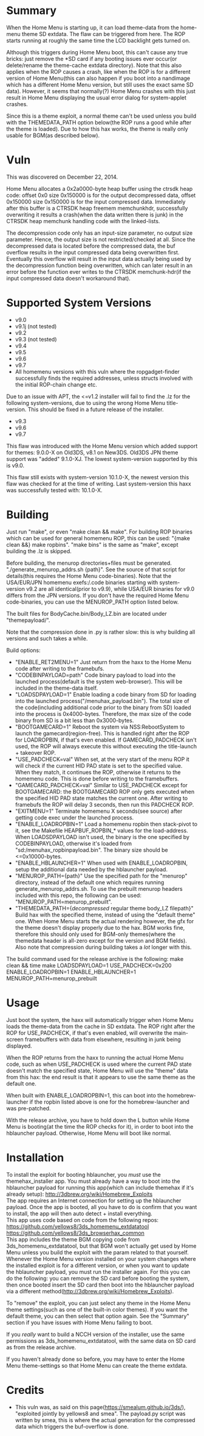 # Summary
When the Home Menu is starting up, it can load theme-data from the home-menu theme SD extdata. The flaw can be triggered from here. The ROP starts running at roughly the same time the LCD backlight gets turned on.

Although this triggers during Home Menu boot, this can't cause any true bricks: just remove the *SD card if any booting issues ever occur(or delete/rename the theme-cache extdata directory). Note that this also applies when the ROP causes a crash, like when the ROP is for a different version of Home Menu(this can also happen if you boot into a nandimage which has a different Home Menu version, but still uses the exact same SD data). However, it seems that normally(?) Home Menu crashes with this just result in Home Menu displaying the usual error dialog for system-applet crashes.

Since this is a theme exploit, a normal theme can't be used unless you build with the THEMEDATA_PATH option below(the ROP runs a good while after the theme is loaded). Due to how this hax works, the theme is really only usable for BGM(as described below).

# Vuln
This was discovered on December 22, 2014.

Home Menu allocates a 0x2a0000-byte heap buffer using the ctrsdk heap code: offset 0x0 size 0x150000 is for the output decompressed data, offset 0x150000 size 0x150000 is for the input compressed data. Immediately after this buffer is a CTRSDK heap freemem memchunkhdr, successfully overwriting it results a crash(when the data written there is junk) in the CTRSDK heap memchunk handling code with the linked-lists.

The decompression code only has an input-size parameter, no output size parameter. Hence, the output size is not restricted/checked at all. Since the decompressed data is located before the compressed data, the buf overflow results in the input compressed data being overwritten first. Eventually this overflow will result in the input data actually being used by the decompression function being overwritten, which can later result in an error before the function ever writes to the CTRSDK memchunk-hdr(if the input compressed data doesn't workaround that).

# Supported System Versions
* v9.0
* v9.1j (not tested)
* v9.2
* v9.3 (not tested)
* v9.4
* v9.5
* v9.6
* v9.7
* All homemenu versions with this vuln where the ropgadget-finder successfully finds the required addresses, unless structs involved with the initial ROP-chain change etc.

Due to an issue with APT, the <=v1.2 installer will fail to find the .lz for the following system-versions, due to using the wrong Home Menu title-version. This should be fixed in a future release of the installer.
* v9.3
* v9.6
* v9.7

This flaw was introduced with the Home Menu version which added support for themes: 9.0.0-X on Old3DS, v8.1 on New3DS. Old3DS JPN theme support was "added" 9.1.0-XJ. The lowest system-version supported by this is v9.0.

This flaw still exists with system-version 10.1.0-X, the newest version this flaw was checked for at the time of writing. Last system-version this haxx was successfully tested with: 10.1.0-X.

# Building
Just run "make", or even "make clean && make". For building ROP binaries which can be used for general homemenu ROP, this can be used: "{make clean &&} make ropbins". "make bins" is the same as "make", except building the .lz is skipped.

Before building, the menurop directories+files must be generated. "./generate_menurop_addrs.sh {path}". See the source of that script for details(this requires the Home Menu code-binaries). Note that the USA/EUR/JPN homemenu exefs:/.code binaries starting with system-version v9.2 are all identical(prior to v9.9), while USA/EUR binaries for v9.0 differs from the JPN versions. If you don't have the required Home Menu code-binaries, you can use the MENUROP_PATH option listed below.

The built files for BodyCache.bin/Body_LZ.bin are located under "themepayload/".

Note that the compression done in .py is rather slow: this is why building all versions and such takes a while.

Build options:
* "ENABLE_RET2MENU=1" Just return from the haxx to the Home Menu code after writing to the framebufs.
* "CODEBINPAYLOAD=path" Code binary payload to load into the launched process(default is the system web-browser). This will be included in the theme-data itself.
* "LOADSDPAYLOAD=1" Enable loading a code binary from SD for loading into the launched process("/menuhax_payload.bin"). The total size of the code(including additional code prior to the binary from SD) loaded into the process is 0x4000-bytes. Therefore, the max size of the code binary from SD is a bit less than 0x3000-bytes.
* "BOOTGAMECARD=1" Reboot the system via NSS:RebootSystem to launch the gamecard(region-free). This is handled right after the ROP for LOADROPBIN, if that's even enabled. If GAMECARD_PADCHECK isn't used, the ROP will always execute this without executing the title-launch + takeover ROP.
* "USE_PADCHECK=val" When set, at the very start of the menu ROP it will check if the current HID PAD state is set to the specified value. When they match, it continues the ROP, otherwise it returns to the homemenu code. This is done before writing to the framebuffers.
* "GAMECARD_PADCHECK=val" Similar to USE_PADCHECK except for BOOTGAMECARD: the BOOTGAMECARD ROP only gets executed when the specified HID PAD state matches the current one. After writing to framebufs the ROP will delay 3 seconds, then run this PADCHECK ROP.
* "EXITMENU=1" Terminate homemenu X seconds(see source) after getting code exec under the launched process.
* "ENABLE_LOADROPBIN=1" Load a homemenu ropbin then stack-pivot to it, see the Makefile HEAPBUF_ROPBIN_* values for the load-address. When LOADSDPAYLOAD isn't used, the binary is the one specified by CODEBINPAYLOAD, otherwise it's loaded from "sd:/menuhax_ropbinpayload.bin". The binary size should be <=0x10000-bytes.
* "ENABLE_HBLAUNCHER=1" When used with ENABLE_LOADROPBIN, setup the additional data needed by the hblauncher payload.
* "MENUROP_PATH={path}" Use the specified path for the "menurop" directory, instead of the default one which requires running generate_menurop_addrs.sh. To use the prebuilt menurop headers included with this repo, the following can be used: "MENUROP_PATH=menurop_prebuilt".
* "THEMEDATA_PATH={*decompressed* regular theme body_LZ filepath}" Build hax with the specified theme, instead of using the "default theme" one. When Home Menu starts the actual rendering however, the gfx for the theme doesn't display properly due to the hax. BGM works fine, therefore this should only used for BGM-only themes(where the themedata header is all-zero except for the version and BGM fields). Also note that compression during building takes a *lot* longer with this.

The build command used for the release archive is the following: make clean && time make LOADSDPAYLOAD=1 USE_PADCHECK=0x200 ENABLE_LOADROPBIN=1 ENABLE_HBLAUNCHER=1 MENUROP_PATH=menurop_prebuilt

# Usage
Just boot the system, the haxx will automatically trigger when Home Menu loads the theme-data from the cache in SD extdata. The ROP right after the ROP for USE_PADCHECK, if that's even enabled, will overwrite the main-screen framebuffers with data from elsewhere, resulting in junk being displayed.

When the ROP returns from the haxx to running the actual Home Menu code, such as when USE_PADCHECK is used where the current PAD state doesn't match the specified state, Home Menu will use the "theme" data from this hax: the end result is that it appears to use the same theme as the default one.

When built with ENABLE_LOADROPBIN=1, this can boot into the homebrew-launcher if the ropbin listed above is one for the homebrew-launcher and was pre-patched.

With the release archive, you have to hold down the L button while Home Menu is booting(at the time the ROP checks for it), in order to boot into the hblauncher payload. Otherwise, Home Menu will boot like normal.

# Installation
To install the exploit for booting hblauncher, you *must* use the themehax_installer app. You must already have a way to boot into the hblauncher payload for running this app(which can include themehax if it's already setup): http://3dbrew.org/wiki/Homebrew_Exploits  
The app requires an Internet connection for setting up the hblauncher payload. Once the app is booted, all you have to do is confirm that you want to install, the app will then auto detect + install everything.  
This app uses code based on code from the following repos: https://github.com/yellows8/3ds_homemenu_extdatatool https://github.com/yellows8/3ds_browserhax_common  
This app includes the theme BGM copying code from 3ds_homemenu_extdatatool, but that BGM won't actually get used by Home Menu unless you build the exploit with the param related to that yourself.
Whenever the Home Menu version installed on your system changes where the installed exploit is for a different version, or when you want to update the hblauncher payload, you must run the installer again. For this you can do the following: you can remove the SD card before booting the system, then once booted insert the SD card then boot into the hblauncher payload via a different method(http://3dbrew.org/wiki/Homebrew_Exploits).

To "remove" the exploit, you can just select any theme in the Home Menu theme settings(such as one of the built-in color themes). If you want the default theme, you can then select that option again. See the "Summary" section if you have issues with Home Menu failing to boot.

If you *really* want to build a NCCH version of the installer, use the same permissions as 3ds_homemenu_extdatatool, with the same data on SD card as from the release archive.

If you haven't already done so before, you may have to enter the Home Menu theme-settings so that Home Menu can create the theme extdata.

# Credits
* This vuln was, as said on this page(https://smealum.github.io/3ds/), "exploited jointly by yellows8 and smea". The payload.py script was written by smea, this is where the actual generation for the compressed data which triggers the buf-overflow is done.

